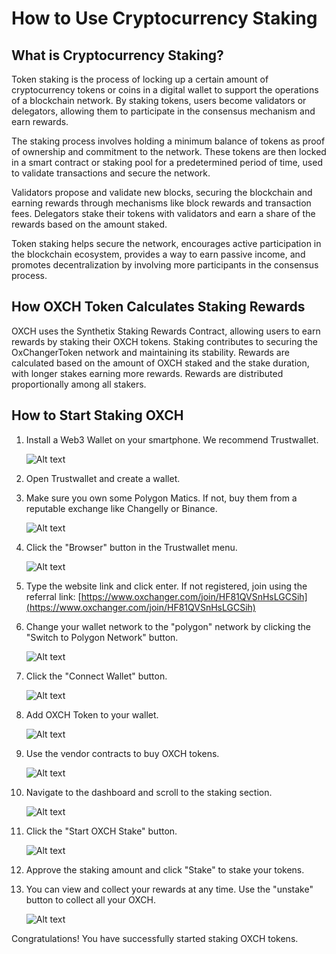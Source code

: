 # How to Use Cryptocurrency Staking

## What is Cryptocurrency Staking?

Token staking is the process of locking up a certain amount of cryptocurrency tokens or coins in a digital wallet to support the operations of a blockchain network. By staking tokens, users become validators or delegators, allowing them to participate in the consensus mechanism and earn rewards.

The staking process involves holding a minimum balance of tokens as proof of ownership and commitment to the network. These tokens are then locked in a smart contract or staking pool for a predetermined period of time, used to validate transactions and secure the network.

Validators propose and validate new blocks, securing the blockchain and earning rewards through mechanisms like block rewards and transaction fees. Delegators stake their tokens with validators and earn a share of the rewards based on the amount staked.

Token staking helps secure the network, encourages active participation in the blockchain ecosystem, provides a way to earn passive income, and promotes decentralization by involving more participants in the consensus process.

## How OXCH Token Calculates Staking Rewards

OXCH uses the Synthetix Staking Rewards Contract, allowing users to earn rewards by staking their OXCH tokens. Staking contributes to securing the OxChangerToken network and maintaining its stability. Rewards are calculated based on the amount of OXCH staked and the stake duration, with longer stakes earning more rewards. Rewards are distributed proportionally among all stakers.

## How to Start Staking OXCH

1. Install a Web3 Wallet on your smartphone. We recommend Trustwallet.

   <img src="docs/images/0.jpeg" alt="Alt text" title="Optional title">

2. Open Trustwallet and create a wallet.

3. Make sure you own some Polygon Matics. If not, buy them from a reputable exchange like Changelly or Binance.

   <img src="docs/images/1.jpeg" alt="Alt text" title="Optional title">

4. Click the "Browser" button in the Trustwallet menu.

   <img src="docs/images/2.jpeg" alt="Alt text" title="Optional title">

5. Type the website link and click enter. If not registered, join using the referral
   link: [https://www.oxchanger.com/join/HF81QVSnHsLGCSih](https://www.oxchanger.com/join/HF81QVSnHsLGCSih)

6. Change your wallet network to the "polygon" network by clicking the "Switch to Polygon Network" button.

   <img src="docs/images/3.jpeg" alt="Alt text" title="Optional title">

7. Click the "Connect Wallet" button.

   <img src="docs/images/4.jpeg" alt="Alt text" title="Optional title">

8. Add OXCH Token to your wallet.

   <img src="docs/images/5.jpeg" alt="Alt text" title="Optional title">

9. Use the vendor contracts to buy OXCH tokens.

   <img src="docs/images/6.jpeg" alt="Alt text" title="Optional title">

10. Navigate to the dashboard and scroll to the staking section.

    <img src="docs/images/7.jpeg" alt="Alt text" title="Optional title">

11. Click the "Start OXCH Stake" button.

    <img src="docs/images/8.jpeg" alt="Alt text" title="Optional title">

12. Approve the staking amount and click "Stake" to stake your tokens.

13. You can view and collect your rewards at any time. Use the "unstake" button to collect all your OXCH.

    <img src="docs/images/9.jpeg" alt="Alt text" title="Optional title">

Congratulations! You have successfully started staking OXCH tokens.
